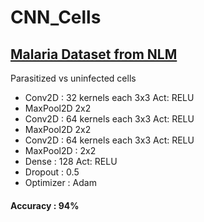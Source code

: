 # CNN_Cells
## [Malaria Dataset from NLM](https://lhncbc.nlm.nih.gov/LHC-publications/pubs/MalariaDatasets.html)
Parasitized vs uninfected cells
* Conv2D : 32 kernels each 3x3 Act: RELU
* MaxPool2D 2x2
* Conv2D : 64 kernels each 3x3 Act: RELU
* MaxPool2D 2x2
* Conv2D : 64 kernels each 3x3 Act: RELU
* MaxPool2D : 2x2
* Dense : 128 Act: RELU
* Dropout : 0.5
* Optimizer : Adam

#### Accuracy : 94%
